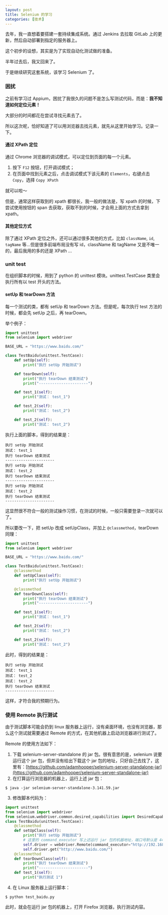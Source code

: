 ```yaml
---
layout: post
title: Selenium 的学习
categories: [技术]
---
```


去年，我一直想着要搭建一套持续集成系统。通过 Jenkins 去拉取 GitLab 上的更新，然后自动部署到指定的服务器上。

这个初步的设想，其实是为了实现自动化测试做的准备。

半年过去后，我又回来了。

于是继续研究这套系统，该学习 Selenium 了。

<!--more-->

### 困扰

之前有学习过 Appium，困扰了我很久的问题不是怎么写测试代码，而是：**我不知道如何定位元素！**

大部分的时间都花在尝试寻找元素去了。

所以这次呢，恰好知道了可以用浏览器去找元素，就先从这里开始学习。记录一下。

#### 通过 XPath 定位

通过 Chrome 浏览器的调试模式，可以定位到页面的每一个元素。

1. 按下 `F12` 按钮，打开调试模式；
2. 在页面中找到元素之后，点击调试模式下该元素的 `Elements`，右键点击 `Copy`，选择 `Copy XPath`

就可以啦～

但是，通常这样获取到的 xpath 都很长，我一般的做法是，写 xpath 的时候，下尝试使用按钮的 span 去获取，获取不到的时候，才会用上面的方式去拿到 xpath。

#### 其他定位方式

除了通过 XPath 定位之外，还可以通过很多其他的方式，比如 `className`, `id`, `tagName` 等...但是很多前端布局没有写 id，className 和 tagName 又是不唯一的，最后我用的多的还是 XPath ...

### unit test

在组织脚本的时候，用到了 python 的 unittest 模块。unittest.TestCase 类里会执行所有以 test 开头的方法。

#### setUp 和 tearDown 方法

每一个测试的类，都有 setUp 和 tearDown 方法。但是呢，每次执行 test 方法的时候，都会先 setUp 之后，再 tearDown。

举个例子：

```python
import unittest
from selenium import webdriver

BASE_URL = "https://www.baidu.com/"

class TestBaidu(unittest.TestCase):
    def setUp(self):
        print("执行 setUp 开始测试")

    def tearDown(self):
        print("执行 tearDown 结束测试")
        print("----------------------")

    def test_1(self):
        print("测试： test_1")

    def test_2(self):
        print("测试： test_2")

    def test_2(self):
        print("测试： test_2")
```

执行上面的脚本，得到的结果是：
```
执行 setUp 开始测试
测试： test_1
执行 tearDown 结束测试
----------------------
执行 setUp 开始测试
测试： test_2
执行 tearDown 结束测试
----------------------
执行 setUp 开始测试
测试： test_2
执行 tearDown 结束测试
----------------------
```

这显然很不符合一般的测试操作习惯，在测试的时候，一般只需要登录一次就可以了。

所以要改一下，把 setUp 改成 setUpClass，并加上 `@classmethod`，tearDown 同理：
```python
import unittest
from selenium import webdriver

BASE_URL = "https://www.baidu.com/"

class TestBaidu(unittest.TestCase):
    @classmethod
    def setUpClass(self):
        print("执行 setUp 开始测试")

    @classmethod
    def tearDownClass(self):
        print("执行 tearDown 结束测试")
        print("----------------------")

    def test_1(self):
        print("测试： test_1")

    def test_2(self):
        print("测试： test_2")

    def test_2(self):
        print("测试： test_2")
```

此时，得到的结果是：
```
执行 setUp 开始测试
测试： test_1
测试： test_2
测试： test_2
执行 tearDown 结束测试
----------------------
```

这样，才符合我的预期行为。

### 使用 Remote 执行测试

由于测试脚本可能会扔到 linux 服务器上运行，没有桌面环境，也没有浏览器，那么这个测试就需要通过 Remote 的方式，在其他机器上启动浏览器进行测试了。

Remote 的使用方法如下：

1. 下载 selenium-server-standalone 的 jar 包。很有意思的是，selenium 说要运行这个 jar 包，但并没有给出下载这个 jar 包的地址，只好自己去找了，这里有：[https://github.com/adamhooper/selenium-server-standalone-jar](https://github.com/adamhooper/selenium-server-standalone-jar)
2. 在打算运行浏览器的机器上，运行上述 jar 包：
```
$ java -jar selenium-server-standalone-3.141.59.jar
```
3. 修改脚本代码为：
```python
import unittest
from selenium import webdriver
from selenium.webdriver.common.desired_capabilities import DesiredCapabilities
class TestBaidu(unittest.TestCase):
    @classmethod
    def setUpClass(self):
        print("执行 setUp 开始测试")
        # 这里的 command_executor 写上述运行 jar 包的机器地址，端口号默认是 4444，需要加 /wd/hub 路径
        self.driver = webdriver.Remote(command_executor="http://192.168.0.xxx:4444/wd/hub", desired_capabilities=DesiredCapabilities.FIREFOX)
        self.driver.get("http://www.baidu.com/")
    @classmethod
    def tearDownClass(self):
        print("执行 tearDown 结束测试")
        print("----------------------")
    def test_1(self):
        print("执行测试 1")
```
4. 在 Linux 服务器上运行脚本：
```shell
$ python test_baidu.py
```

此时，就会在运行 jar 包的机器上，打开 Firefox 浏览器，执行测试内容。
